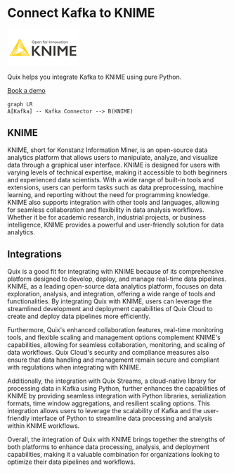 # Connect Kafka to KNIME

![](./images/logo_1.jpg)

Quix helps you integrate Kafka to KNIME using pure Python.

<div>
<a class="md-button md-button--primary" href="https://share.hsforms.com/1iW0TmZzKQMChk0lxd_tGiw4yjw2?__hstc=175542013.2303933fbd746c0ac86d9ccbe9bc9100.1728383268831.1729603416735.1729620918855.31&__hssc=175542013.1.1729620918855&__hsfp=2132701734" target="_blank" style="margin-right:.5rem;">Book a demo</a>
<br/>
</div>

```mermaid
graph LR
A[Kafka] -- Kafka Connector --> B(KNIME)
```

## KNIME

KNIME, short for Konstanz Information Miner, is an open-source data analytics platform that allows users to manipulate, analyze, and visualize data through a graphical user interface. KNIME is designed for users with varying levels of technical expertise, making it accessible to both beginners and experienced data scientists. With a wide range of built-in tools and extensions, users can perform tasks such as data preprocessing, machine learning, and reporting without the need for programming knowledge. KNIME also supports integration with other tools and languages, allowing for seamless collaboration and flexibility in data analysis workflows. Whether it be for academic research, industrial projects, or business intelligence, KNIME provides a powerful and user-friendly solution for data analytics.

## Integrations

Quix is a good fit for integrating with KNIME because of its comprehensive platform designed to develop, deploy, and manage real-time data pipelines. KNIME, as a leading open-source data analytics platform, focuses on data exploration, analysis, and integration, offering a wide range of tools and functionalities. By integrating Quix with KNIME, users can leverage the streamlined development and deployment capabilities of Quix Cloud to create and deploy data pipelines more efficiently. 

Furthermore, Quix's enhanced collaboration features, real-time monitoring tools, and flexible scaling and management options complement KNIME's capabilities, allowing for seamless collaboration, monitoring, and scaling of data workflows. Quix Cloud's security and compliance measures also ensure that data handling and management remain secure and compliant with regulations when integrating with KNIME.

Additionally, the integration with Quix Streams, a cloud-native library for processing data in Kafka using Python, further enhances the capabilities of KNIME by providing seamless integration with Python libraries, serialization formats, time window aggregations, and resilient scaling options. This integration allows users to leverage the scalability of Kafka and the user-friendly interface of Python to streamline data processing and analysis within KNIME workflows.

Overall, the integration of Quix with KNIME brings together the strengths of both platforms to enhance data processing, analysis, and deployment capabilities, making it a valuable combination for organizations looking to optimize their data pipelines and workflows.

